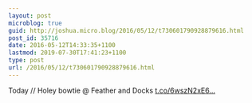 ```yaml
---
layout: post
microblog: true
guid: http://joshua.micro.blog/2016/05/12/t730601790928879616.html
post_id: 35716
date: 2016-05-12T14:33:35+1100
lastmod: 2019-07-30T17:41:23+1100
type: post
url: /2016/05/12/t730601790928879616.html
---
```

Today // Holey bowtie @ Feather and Docks [t.co/6wszN2xE6...](https://t.co/6wszN2xE6M)

